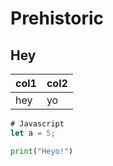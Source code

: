 # Prehistoric

## Hey

| col1 | col2 |
| ---- | ---- |
| hey  | yo   |


```js
# Javascript
let a = 5;
```

```py
print("Heyo!")
```